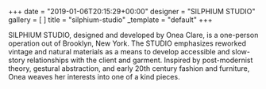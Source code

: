 +++
date = "2019-01-06T20:15:29+00:00"
designer = "SILPHIUM STUDIO"
gallery = [ ]
title = "silphium-studio"
_template = "default"
+++

SILPHIUM STUDIO, designed and developed by Onea Clare, is a one-person operation out of Brooklyn, New York. The STUDIO emphasizes reworked vintage and natural materials as a means to develop accessible and slow-story relationships with the client and garment. Inspired by post-modernist theory, gestural abstraction, and early 20th century fashion and furniture, Onea weaves her interests into one of a kind pieces.

